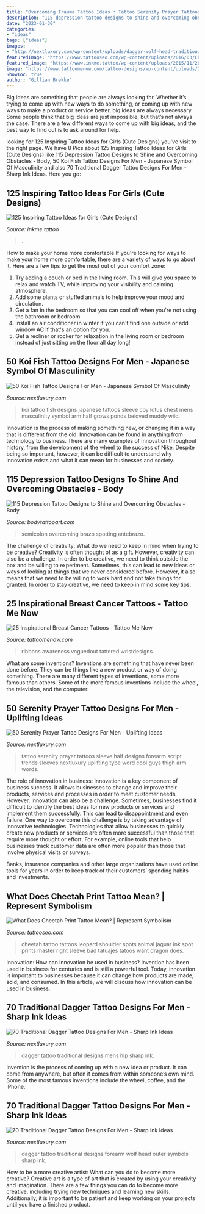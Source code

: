 ```yaml
---
title: "Overcoming Trauma Tattoo Ideas : Tattoo Serenity Prayer Tattoos Sleeve Half Designs Forearm Script Trends Sleeves Nextluxury Uplifting Type Word Cool Guys Thigh Arm Words"
description: "115 depression tattoo designs to shine and overcoming obstacles"
date: "2023-01-30"
categories:
- "ideas"
tags: ["ideas"]
images:
- "http://nextluxury.com/wp-content/uploads/dagger-wolf-head-traditional-outer-forearm-tattoo-designs-for-guys.jpg"
featuredImage: "https://www.tattooseo.com/wp-content/uploads/2016/03/Cheetah-Print-Tattoos-30.jpg"
featured_image: "https://www.inkme.tattoo/wp-content/uploads/2015/11/26-cute-tattoos-for-girls.jpg?x79615"
image: "https://www.tattoomenow.com/tattoo-designs/wp-content/uploads/2012/09/torn-bc-ribbon.jpg"
ShowToc: true
author: "Gillian Brekke"
---
```



Big ideas are something that people are always looking for. Whether it’s trying to come up with new ways to do something, or coming up with new ways to make a product or service better, big ideas are always necessary. Some people think that big ideas are just impossible, but that’s not always the case. There are a few different ways to come up with big ideas, and the best way to find out is to ask around for help.

	

		
looking for 125 Inspiring Tattoo Ideas for Girls (Cute Designs) you've visit to the right page. We have 8 Pics about 125 Inspiring Tattoo Ideas for Girls (Cute Designs) like 115 Depression Tattoo Designs to Shine and Overcoming Obstacles - Body, 50 Koi Fish Tattoo Designs For Men - Japanese Symbol Of Masculinity and also 70 Traditional Dagger Tattoo Designs For Men - Sharp Ink Ideas. Here you go:
		
    
## 125 Inspiring Tattoo Ideas For Girls (Cute Designs)

<img loading=lazy src="https://www.inkme.tattoo/wp-content/uploads/2015/11/26-cute-tattoos-for-girls.jpg?x79615" onerror="this.onerror=null;this.src='https://tse4.mm.bing.net/th?id=OIP.7Rr3J5O43kGKsC_ZBQze-QHaJ3&amp;pid=15.1';" alt="125 Inspiring Tattoo Ideas for Girls (Cute Designs)">

_Source: inkme.tattoo_

>. 

	

How to make your home more comfortable
If you're looking for ways to make your home more comfortable, there are a variety of ways to go about it. Here are a few tips to get the most out of your comfort zone: 
1. Try adding a couch or bed in the living room. This will give you space to relax and watch TV, while improving your visibility and calming atmosphere. 
2. Add some plants or stuffed animals to help improve your mood and circulation. 
3. Get a fan in the bedroom so that you can cool off when you're not using the bathroom or bedroom. 
4. Install an air conditioner in winter if you can't find one outside or add window AC if that's an option for you. 
5. Get a recliner or rocker for relaxation in the living room or bedroom instead of just sitting on the floor all day long!

    
## 50 Koi Fish Tattoo Designs For Men - Japanese Symbol Of Masculinity

<img loading=lazy src="http://nextluxury.com/wp-content/uploads/manly-red-and-blue-koi-fish-mens-tattoo.jpg" onerror="this.onerror=null;this.src='https://tse2.mm.bing.net/th?id=OIP.AZSJ_AyPerQ9GDoB04xTugHaKv&amp;pid=15.1';" alt="50 Koi Fish Tattoo Designs For Men - Japanese Symbol Of Masculinity">

_Source: nextluxury.com_

>koi tattoo fish designs japanese tattoos sleeve coy lotus chest mens masculinity symbol arm half grows ponds beloved muddy wild. 

	

Innovation is the process of making something new, or changing it in a way that is different from the old. Innovation can be found in anything from technology to business. There are many examples of innovation throughout history, from the development of the wheel to the success of Nike. Despite being so important, however, it can be difficult to understand why innovation exists and what it can mean for businesses and society.

    
## 115 Depression Tattoo Designs To Shine And Overcoming Obstacles - Body

<img loading=lazy src="https://www.bodytattooart.com/wp-content/uploads/2019/11/depression-tattoo-128.jpg" onerror="this.onerror=null;this.src='https://tse2.mm.bing.net/th?id=OIP.5y_t2oWzducX2-DqbQItAwHaE8&amp;pid=15.1';" alt="115 Depression Tattoo Designs to Shine and Overcoming Obstacles - Body">

_Source: bodytattooart.com_

>semicolon overcoming brazo spotting antebrazo. 

	

The challenge of creativity: What do we need to keep in mind when trying to be creative?
Creativity is often thought of as a gift. However, creativity can also be a challenge. In order to be creative, we need to think outside the box and be willing to experiment. Sometimes, this can lead to new ideas or ways of looking at things that we never considered before. However, it also means that we need to be willing to work hard and not take things for granted. In order to stay creative, we need to keep in mind some key tips.

    
## 25 Inspirational Breast Cancer Tattoos - Tattoo Me Now

<img loading=lazy src="https://www.tattoomenow.com/tattoo-designs/wp-content/uploads/2012/09/torn-bc-ribbon.jpg" onerror="this.onerror=null;this.src='https://tse1.mm.bing.net/th?id=OIP.ZAu0DO2cgs4czHkyRw7wCwHaLG&amp;pid=15.1';" alt="25 Inspirational Breast Cancer Tattoos - Tattoo Me Now">

_Source: tattoomenow.com_

>ribbons awareness voguedout tattered wristdesigns. 

	

What are some inventions?
Inventions are something that have never been done before. They can be things like a new product or way of doing something. There are many different types of inventions, some more famous than others. Some of the more famous inventions include the wheel, the television, and the computer.

    
## 50 Serenity Prayer Tattoo Designs For Men - Uplifting Ideas

<img loading=lazy src="https://nextluxury.com/wp-content/uploads/script-male-serenity-prayer-half-sleeve-tattoo-ideas.jpg" onerror="this.onerror=null;this.src='https://tse2.mm.bing.net/th?id=OIP.rOYfg_TLXK0pjrwsDoPfHQHaJ4&amp;pid=15.1';" alt="50 Serenity Prayer Tattoo Designs For Men - Uplifting Ideas">

_Source: nextluxury.com_

>tattoo serenity prayer tattoos sleeve half designs forearm script trends sleeves nextluxury uplifting type word cool guys thigh arm words. 

	

The role of innovation in business:
Innovation is a key component of business success. It allows businesses to change and improve their products, services and processes in order to meet customer needs. However, innovation can also be a challenge. Sometimes, businesses find it difficult to identify the best ideas for new products or services and implement them successfully. This can lead to disappointment and even failure.
One way to overcome this challenge is by taking advantage of innovative technologies. Technologies that allow businesses to quickly create new products or services are often more successful than those that require more thought or effort. For example, online tools that help businesses track customer data are often more popular than those that involve physical visits or surveys.

Banks, insurance companies and other large organizations have used online tools for years in order to keep track of their customers’ spending habits and investments.

    
## What Does Cheetah Print Tattoo Mean? | Represent Symbolism

<img loading=lazy src="https://www.tattooseo.com/wp-content/uploads/2016/03/Cheetah-Print-Tattoos-30.jpg" onerror="this.onerror=null;this.src='https://tse1.mm.bing.net/th?id=OIP.dKrJHhqnvATOA2NizFWDbAAAAA&amp;pid=15.1';" alt="What Does Cheetah Print Tattoo Mean? | Represent Symbolism">

_Source: tattooseo.com_

>cheetah tattoo tattoos leopard shoulder spots animal jaguar ink spot prints master right sleeve bad tatuajes tatoos want dragon does. 

	

Innovation: How can innovation be used in business?
Invention has been used in business for centuries and is still a powerful tool. Today, innovation is important to businesses because it can change how products are made, sold, and consumed. In this article, we will discuss how innovation can be used in business.

    
## 70 Traditional Dagger Tattoo Designs For Men - Sharp Ink Ideas

<img loading=lazy src="http://nextluxury.com/wp-content/uploads/mens-hip-traditional-dagger-tattoo-designs.jpg" onerror="this.onerror=null;this.src='https://tse3.mm.bing.net/th?id=OIP.9UHS6PzpcYLH0HK5kS_ycgHaHa&amp;pid=15.1';" alt="70 Traditional Dagger Tattoo Designs For Men - Sharp Ink Ideas">

_Source: nextluxury.com_

>dagger tattoo traditional designs mens hip sharp ink. 

	

Invention is the process of coming up with a new idea or product. It can come from anywhere, but often it comes from within someone’s own mind. Some of the most famous inventions include the wheel, coffee, and the iPhone.

    
## 70 Traditional Dagger Tattoo Designs For Men - Sharp Ink Ideas

<img loading=lazy src="http://nextluxury.com/wp-content/uploads/dagger-wolf-head-traditional-outer-forearm-tattoo-designs-for-guys.jpg" onerror="this.onerror=null;this.src='https://tse4.mm.bing.net/th?id=OIP.E6HEJKvC4EvQvSWwtXvOXwHaHa&amp;pid=15.1';" alt="70 Traditional Dagger Tattoo Designs For Men - Sharp Ink Ideas">

_Source: nextluxury.com_

>dagger tattoo traditional designs forearm wolf head outer symbols sharp ink. 

	

How to be a more creative artist: What can you do to become more creative?
Creative art is a type of art that is created by using your creativity and imagination. There are a few things you can do to become more creative, including trying new techniques and learning new skills. Additionally, it is important to be patient and keep working on your projects until you have a finished product.

